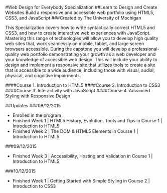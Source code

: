 #Web Design for Everybody Specialization
##Learn to Design and Create Websites.Build a responsive and accessible web portfolio using HTML5, CSS3, and JavaScript
###Created by The University of Mochigan

This Specialization covers how to write syntactically correct HTML5 and CSS3, and how to create interactive web experiences with JavaScript. Mastering this range of technologies will allow you to develop high quality web sites that, work seamlessly on mobile, tablet, and large screen browsers accessible. During the capstone you will develop a professional-quality web portfolio demonstrating your growth as a web developer and your knowledge of accessible web design. This will include your ability to design and implement a responsive site that utilizes tools to create a site that is accessible to a wide audience, including those with visual, audial, physical, and cognitive impairments.

####Course 1. Introduction to HTML5
####Course 2. Introduction to CSS3
####Course 3. Interactivity with JavaScript
####Course 4. Advanced Styling with Responsive Design

##Updates
###08/12/2015
- Enrolled in the program
- Finished Week 1 | HTML5 History, Evolution, Tools and Tips in Course 1 | Introduction to HTML5
- Finished Week 2 | The DOM & HTML5 Elements in Course 1 | Introduction to HTML5

###09/12/2015
- Finished Week 3 | Accessibility, Hosting and Validation in Course 1 | Introduction to HTML5

###10/12/2015
- Finished Week 1 | Getting Started with Simple Styling in Course 2 | Introduction to CSS3